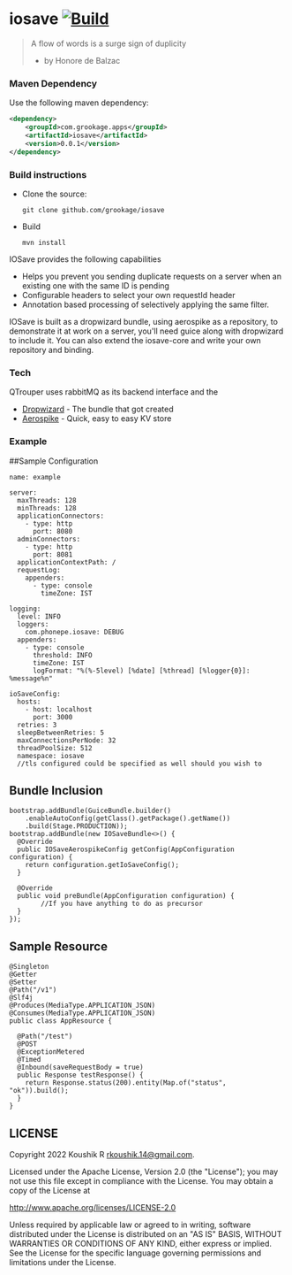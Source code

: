 # iosave [![Build](https://github.com/grookage/iosave/actions/workflows/build.yml/badge.svg)](https://github.com/grookage/iosave/actions/workflows/build.yml)

> A flow of words is a surge sign of duplicity
> - by Honore de Balzac

### Maven Dependency

Use the following maven dependency:
```xml
<dependency>
    <groupId>com.grookage.apps</groupId>
    <artifactId>iosave</artifactId>
    <version>0.0.1</version>
</dependency>
```

### Build instructions
- Clone the source:

      git clone github.com/grookage/iosave

- Build

      mvn install


IOSave provides the following capabilities
- Helps you prevent you sending duplicate requests on a server when an existing one with the same ID is pending
- Configurable headers to select your own requestId header
- Annotation based processing of selectively applying the same filter. 

IOSave is built as a dropwizard bundle, using aerospike as a repository, to demonstrate it at work on a server, you'll need guice along with dropwizard to include it. 
You can also extend the iosave-core and write your own repository and binding.

### Tech

QTrouper uses rabbitMQ as its backend interface and the

* [Dropwizard](https://github.com/dropwizard/dropwizard) - The bundle that got created
* [Aerospike](https://www.aerospike.com/) - Quick, easy to easy KV store

### Example

##Sample Configuration

```
name: example

server:
  maxThreads: 128
  minThreads: 128
  applicationConnectors:
    - type: http
      port: 8080
  adminConnectors:
    - type: http
      port: 8081
  applicationContextPath: /
  requestLog:
    appenders:
      - type: console
        timeZone: IST

logging:
  level: INFO
  loggers:
    com.phonepe.iosave: DEBUG
  appenders:
    - type: console
      threshold: INFO
      timeZone: IST
      logFormat: "%(%-5level) [%date] [%thread] [%logger{0}]: %message%n"

ioSaveConfig:
  hosts:
    - host: localhost
      port: 3000
  retries: 3
  sleepBetweenRetries: 5
  maxConnectionsPerNode: 32
  threadPoolSize: 512
  namespace: iosave
  //tls configured could be specified as well should you wish to
```

## Bundle Inclusion

```
bootstrap.addBundle(GuiceBundle.builder()
    .enableAutoConfig(getClass().getPackage().getName())
    .build(Stage.PRODUCTION));
bootstrap.addBundle(new IOSaveBundle<>() {
  @Override
  public IOSaveAerospikeConfig getConfig(AppConfiguration configuration) {
    return configuration.getIoSaveConfig();
  }

  @Override
  public void preBundle(AppConfiguration configuration) {
        //If you have anything to do as precursor
  }
});
```

## Sample Resource

```
@Singleton
@Getter
@Setter
@Path("/v1")
@Slf4j
@Produces(MediaType.APPLICATION_JSON)
@Consumes(MediaType.APPLICATION_JSON)
public class AppResource {

  @Path("/test")
  @POST
  @ExceptionMetered
  @Timed
  @Inbound(saveRequestBody = true)
  public Response testResponse() {
    return Response.status(200).entity(Map.of("status", "ok")).build();
  }
}
```

LICENSE
-------

Copyright 2022 Koushik R <rkoushik.14@gmail.com>.

Licensed under the Apache License, Version 2.0 (the "License");
you may not use this file except in compliance with the License.
You may obtain a copy of the License at

http://www.apache.org/licenses/LICENSE-2.0

Unless required by applicable law or agreed to in writing, software
distributed under the License is distributed on an "AS IS" BASIS,
WITHOUT WARRANTIES OR CONDITIONS OF ANY KIND, either express or implied.
See the License for the specific language governing permissions and
limitations under the License.


  
